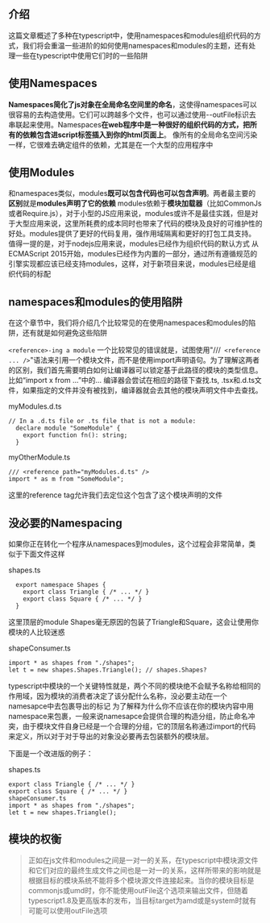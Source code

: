 ## 介绍
这篇文章概述了多种在typescript中，使用namespaces和modules组织代码的方式，我们将会重温一些进阶的如何使用namespaces和modules的主题，还有处理一些在typescript中使用它们时的一些陷阱

## 使用Namespaces
**Namespaces简化了js对象在全局命名空间里的命名**，这使得namespaces可以很容易的去构造使用。它们可以跨越多个文件，也可以通过使用--outFile标识去串联起来使用。Namespaces**在web程序中是一种很好的组织代码的方式，把所有的依赖包含进script标签插入到你的html页面上**。
像所有的全局命名空间污染一样，它很难去确定组件的依赖，尤其是在一个大型的应用程序中

## 使用Modules
和namespaces类似，modules**既可以包含代码也可以包含声明**。两者最主要的**区别**就是**modules声明了它的依赖**
modules依赖于**模块加载器**（比如CommonJs或者Require.js），对于小型的JS应用来说，modules或许不是最佳实践，但是对于大型应用来说，这里所耗费的成本同时也带来了代码的模块及良好的可维护性的好处。modules提供了更好的代码复用，强作用域隔离和更好的打包工具支持。
值得一提的是，对于nodejs应用来说，modules已经作为组织代码的默认方式
从ECMAScript 2015开始，modules已经作为内置的一部分，通过所有遵循规范的引擎实现都应该已经支持modules，这样，对于新项目来说，modules已经是组织代码的标配
## namespaces和modules的使用陷阱
在这个章节中，我们将介绍几个比较常见的在使用namespaces和modules的陷阱，还有就是如何避免这些陷阱

`<reference>-ing a module`
一个比较常见的错误就是，试图使用"///` <reference ... />`"语法来引用一个模块文件，而不是使用import声明语句。为了理解这两者的区别，我们首先需要明白如何让编译器可以锁定基于此路径的模块的类型信息。比如“import x from ...”中的...
编译器会尝试在相应的路径下查找.ts, .tsx和.d.ts文件，如果指定的文件并没有被找到，编译器就会去其他的模块声明文件中去查找。

myModules.d.ts
```
// In a .d.ts file or .ts file that is not a module:
  declare module "SomeModule" {
    export function fn(): string;
  }
```
myOtherModule.ts
```
/// <reference path="myModules.d.ts" />
import * as m from "SomeModule";
```

这里的reference tag允许我们去定位这个包含了这个模块声明的文件

## 没必要的Namespacing
如果你正在转化一个程序从namespaces到modules，这个过程会非常简单，类似于下面文件这样

shapes.ts
```
  export namespace Shapes {
    export class Triangle { /* ... */ }
    export class Square { /* ... */ }
  }
```
这里顶层的module Shapes毫无原因的包装了Triangle和Square，这会让使用你模块的人比较迷惑

shapeConsumer.ts
```
import * as shapes from "./shapes";
let t = new shapes.Shapes.Triangle(); // shapes.Shapes?
```
typescript中模块的一个关键特性就是，两个不同的模块绝不会赋予名称给相同的作用域，因为模块的消费者决定了该分配什么名称，没必要主动在一个namesapce中去包裹导出的标记
为了解释为什么你不应该在你的模块内容中用namespace来包裹，一般来说namesapce会提供合理的构造分组，防止命名冲突，由于模块文件自身已经是一个合理的分组，它的顶层名称通过import的代码来定义，所以对于对于导出的对象没必要再去包装额外的模块层。


下面是一个改进版的例子：

shapes.ts
```
export class Triangle { /* ... */ }
export class Square { /* ... */ }
shapeConsumer.ts
import * as shapes from "./shapes";
let t = new shapes.Triangle();
```
## 模块的权衡
>正如在js文件和modules之间是一对一的关系，在typescript中模块源文件和它们对应的最终生成文件之间也是一对一的关系，这样所带来的影响就是根据目标的模块系统不能将多个模块源文件连接起来。当你的模块目标是commonjs或umd时，你不能使用outFile这个选项来输出文件，但随着typescript1.8及更高版本的发布，当目标target为amd或是system时就有可能可以使用outFile选项